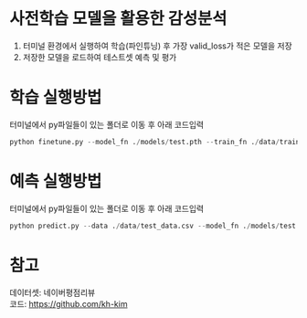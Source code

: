 # 사전학습 모델을 활용한 감성분석
1. 터미널 환경에서 실행하여 학습(파인튜닝) 후 가장 valid_loss가 적은 모델을 저장
2. 저장한 모델을 로드하여 테스트셋 예측 및 평가

# 학습 실행방법
터미널에서 py파일들이 있는 폴더로 이동 후 아래 코드입력
```python
python finetune.py --model_fn ./models/test.pth --train_fn ./data/train_data.csv --gpu_id 0 --batch_size 32 --n_epochs 2 --pretrained_model_name "monologg/koelectra-base-v3-discriminator"
```
# 예측 실행방법
터미널에서 py파일들이 있는 폴더로 이동 후 아래 코드입력
```python
python predict.py --data ./data/test_data.csv --model_fn ./models/test.pth --gpu_id 0 --pred ./data/pred.csv
```

# 참고
데이터셋: 네이버평점리뷰  
코드: https://github.com/kh-kim 
